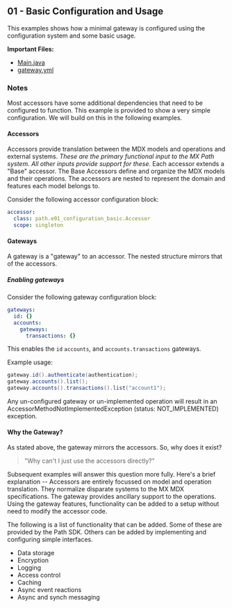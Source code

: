 ## 01 - Basic Configuration and Usage

This examples shows how a minimal gateway is configured using the configuration system and some basic usage.

**Important Files:**

* [Main.java](./Main.java)
* [gateway.yml](./gateway.yml)

### Notes

Most accessors have some additional dependencies that need to be configured to function. This example is provided to show a very simple configuration. We will build on this in the following examples.

#### Accessors

Accessors provide translation between the MDX models and operations and external systems. _These are the primary functional input to the MX Path system. All other inputs provide support for these._ Each accessor extends a "Base" accessor. The Base Accessors define and organize the MDX models and their operations. The accessors are nested to represent the domain and features each model belongs to.

Consider the following accessor configuration block:

```yaml
accessor:
  class: path.e01_configuration_basic.Accessor
  scope: singleton
```

#### Gateways

A gateway is a "gateway" to an accessor. The nested structure mirrors that of the accessors.

##### Enabling gateways

Consider the following gateway configuration block:

```yaml
gateways:
  id: {}
  accounts:
    gateways:
      transactions: {}
```

This enables the `id` `accounts`, and `accounts.transactions` gateways.

Example usage:

```java
gateway.id().authenticate(authentication);
gateway.accounts().list();
gateway.accounts().transactions().list("account1");
```

Any un-configured gateway or un-implemented operation will result in an AccessorMethodNotImplementedException (status: NOT_IMPLEMENTED) exception.

#### Why the Gateway?

As stated above, the gateway mirrors the accessors. So, why does it exist? 

> "Why can't I just use the accessors directly?"

Subsequent examples will answer this question more fully. Here's a brief explanation -- Accessors are entirely focussed on model and operation translation. They normalize disparate systems to the MX MDX specifications. The gateway provides ancillary support to the operations. Using the gateway features, functionality can be added to a setup without need to modify the accessor code.

The following is a list of functionality that can be added. Some of these are provided by the Path SDK. Others can be added by implementing and configuring simple interfaces.

* Data storage
* Encryption
* Logging
* Access control
* Caching
* Async event reactions
* Async and synch messaging    
